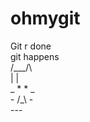 # ohmygit
Git r done  
git happens  
      /\___/\  
     |       |  
    _  *   *  _  
    -   /_\   -  
        ---  
		